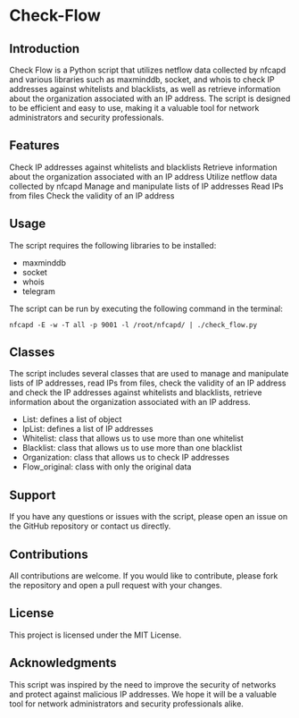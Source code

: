# Check-Flow


## Introduction
Check Flow is a Python script that utilizes netflow data collected by nfcapd and various libraries such as maxminddb, socket, and whois to check IP addresses against whitelists and blacklists, as well as retrieve information about the organization associated with an IP address. The script is designed to be efficient and easy to use, making it a valuable tool for network administrators and security professionals.

## Features
Check IP addresses against whitelists and blacklists
Retrieve information about the organization associated with an IP address
Utilize netflow data collected by nfcapd
Manage and manipulate lists of IP addresses
Read IPs from files
Check the validity of an IP address

## Usage
The script requires the following libraries to be installed:

- maxminddb
- socket
- whois
- telegram

The script can be run by executing the following command in the terminal:

```
nfcapd -E -w -T all -p 9001 -l /root/nfcapd/ | ./check_flow.py
```

## Classes
The script includes several classes that are used to manage and manipulate lists of IP addresses, read IPs from files, check the validity of an IP address and check the IP addresses against whitelists and blacklists, retrieve information about the organization associated with an IP address.

- List: defines a list of object
- IpList: defines a list of IP addresses
- Whitelist: class that allows us to use more than one whitelist
- Blacklist: class that allows us to use more than one blacklist
- Organization: class that allows us to check IP addresses
- Flow_original: class with only the original data

## Support
If you have any questions or issues with the script, please open an issue on the GitHub repository or contact us directly.

## Contributions
All contributions are welcome. If you would like to contribute, please fork the repository and open a pull request with your changes.

## License
This project is licensed under the MIT License.

## Acknowledgments
This script was inspired by the need to improve the security of networks and protect against malicious IP addresses. We hope it will be a valuable tool for network administrators and security professionals alike.
